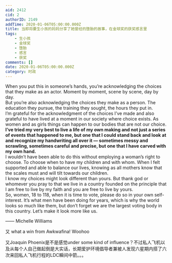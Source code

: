 ```yaml
---
aid: 2412
cid: 2
authorID: 2149
addTime: 2020-01-06T05:00:00.000Z
title: 当即将要生小孩的妈妈分享了她曾经的堕胎的故事，在金球奖的获奖感言里
tags:
    - 生小孩
    - 金球奖
    - 堕胎
    - 感言
    - 获奖
comments: []
date: 2020-01-06T05:00:00.000Z
category: 时政
---
```


When you put this in someone’s hands, you’re acknowledging the choices that they make as an actor. Moment by moment, scene by scene, day by day.  
But you’re also acknowledging the choices they make as a person. The education they pursue, the training they sought, the hours they put in.  
I’m grateful for the acknowledgment of the choices I’ve made and also grateful to have lived at a moment in our society where choice exists. As women and as girls things can happen to our bodies that are not our choice. **I’ve tried my very best to live a life of my own making and not just a series of events that happened to me, but one that I could stand back and look at and recognize my handwriting all over it — sometimes messy and scrawling, sometimes careful and precise, but one that I have carved with my own hand.**  
I wouldn’t have been able to do this without employing a woman’s right to choose. To choose when to have my children and with whom. When I felt supported and able to balance our lives, knowing as all mothers know that the scales must and will tilt towards our children.  
I know my choices might look different than yours. But thank god or whomever you pray to that we live in a country founded on the principle that I am free to live by my faith and you are free to live by yours.  
So, women, 18 to 118, when it is time to vote, please do so in your own self-interest. It’s what men have been doing for years, which is why the world looks so much like them, but don’t forget we are the largest voting body in this country. Let’s make it look more like us.  
  
—— Michelle Williams

又 what a win from Awkwafina! Woohoo

又Joaquin Phoenix是不是感觉under some kind of influence？不过私人飞机以及从每个人自己做起倒是大实话，长期爱护环境倡导者兼被人发现六星期内搭了六次来回私人飞机行程的LDC瞬间中箭。。。
